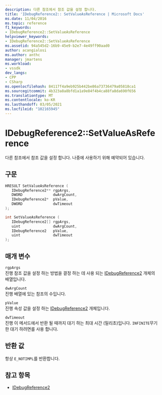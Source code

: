 ```yaml
---
description: 다른 참조에서 참조 값을 설정 합니다.
title: 'IDebugReference2:: SetValueAsReference | Microsoft Docs'
ms.date: 11/04/2016
ms.topic: reference
f1_keywords:
- IDebugReference2::SetValueAsReference
helpviewer_keywords:
- IDebugReference2::SetValueAsReference
ms.assetid: 94a545d2-16b9-45e9-b2e7-4e49ff90aad0
author: acangialosi
ms.author: anthc
manager: jmartens
ms.workload:
- vssdk
dev_langs:
- CPP
- CSharp
ms.openlocfilehash: 84117f4a9eb925b442be86a73736479a05818ca1
ms.sourcegitcommit: 4b323a8a8bfd1a1a9e84f4b4ca88fa8da690f656
ms.translationtype: MT
ms.contentlocale: ko-KR
ms.lasthandoff: 03/05/2021
ms.locfileid: "102165945"
---
```

# <a name="idebugreference2setvalueasreference"></a>IDebugReference2::SetValueAsReference
다른 참조에서 참조 값을 설정 합니다. 나중에 사용하기 위해 예약되어 있습니다.

## <a name="syntax"></a>구문

```cpp
HRESULT SetValueAsReference ( 
   IDebugReference2** rgpArgs,
   DWORD              dwArgCount,
   IDebugReference2*  pValue,
   DWORD              dwTimeout
);
```

```cpp
int SetValueAsReference ( 
   IDebugReference2[] rgpArgs,
   uint               dwArgCount,
   IDebugReference2   pValue,
   uint               dwTimeout
);
```

## <a name="parameters"></a>매개 변수
`rgpArgs`\
진행 참조 값을 설정 하는 방법을 결정 하는 데 사용 되는 [IDebugReference2](../../../extensibility/debugger/reference/idebugreference2.md) 개체의 배열입니다.

`dwArgCount`\
진행 배열에 있는 참조의 수입니다.

`pValue`\
진행 속성 값을 설정 하는 [IDebugReference2](../../../extensibility/debugger/reference/idebugreference2.md) 개체입니다.

`dwTimeout`\
진행 이 메서드에서 반환 될 때까지 대기 하는 최대 시간 (밀리초)입니다. `INFINITE`무기한 대기 하려면를 사용 합니다.

## <a name="return-value"></a>반환 값
 항상 `E_NOTIMPL`를 반환합니다.

## <a name="see-also"></a>참고 항목
- [IDebugReference2](../../../extensibility/debugger/reference/idebugreference2.md)
